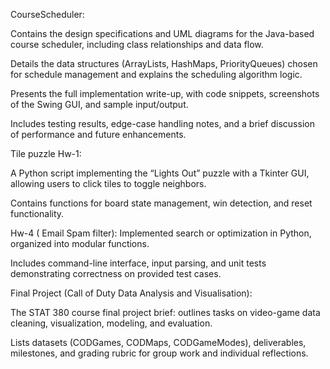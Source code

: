 CourseScheduler:

Contains the design specifications and UML diagrams for the Java-based course scheduler, including class relationships and data flow.

Details the data structures (ArrayLists, HashMaps, PriorityQueues) chosen for schedule management and explains the scheduling algorithm logic.

Presents the full implementation write-up, with code snippets, screenshots of the Swing GUI, and sample input/output.

Includes testing results, edge-case handling notes, and a brief discussion of performance and future enhancements.

Tile puzzle Hw-1:

A Python script implementing the “Lights Out” puzzle with a Tkinter GUI, allowing users to click tiles to toggle neighbors.

Contains functions for board state management, win detection, and reset functionality.

Hw-4 ( Email Spam filter):
Implemented search or optimization in Python, organized into modular functions.

Includes command-line interface, input parsing, and unit tests demonstrating correctness on provided test cases.

Final Project (Call of Duty Data Analysis and Visualisation):

The STAT 380 course final project brief: outlines tasks on video-game data cleaning, visualization, modeling, and evaluation.

Lists datasets (CODGames, CODMaps, CODGameModes), deliverables, milestones, and grading rubric for group work and individual reflections.






